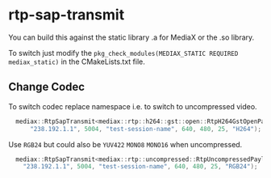 # rtp-sap-transmit

You can build this against the static library .a for MediaX or the .so library.

To switch just modify the ```pkg_check_modules(MEDIAX_STATIC REQUIRED mediax_static)``` in the CMakeLists.txt file.

## Change Codec

To switch codec replace namespace i.e. to switch to uncompressed video.

``` .cpp
  mediax::RtpSapTransmit<mediax::rtp::h264::gst::open::RtpH264GstOpenPayloader> rtp(
      "238.192.1.1", 5004, "test-session-name", 640, 480, 25, "H264");
```

Use ```RGB24``` but could also be ```YUV422``` ```MONO8``` ```MONO16``` when uncompressed.

``` .cpp
  mediax::RtpSapTransmit<mediax::rtp::uncompressed::RtpUncompressedPayloader> rtp(
    "238.192.1.1", 5004, "test-session-name", 640, 480, 25, "RGB24");
```
